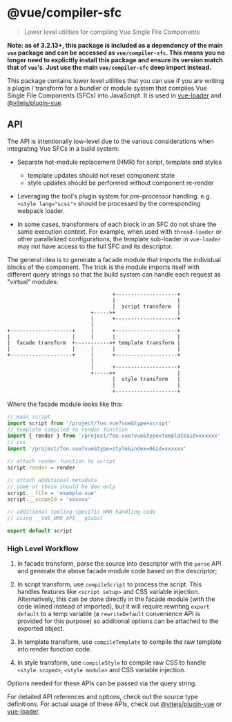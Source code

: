 # @vue/compiler-sfc

> Lower level utilities for compiling Vue Single File Components

**Note: as of 3.2.13+, this package is included as a dependency of the main `vue` package and can be accessed as `vue/compiler-sfc`. This means you no longer need to explicitly install this package and ensure its version match that of `vue`'s. Just use the main `vue/compiler-sfc` deep import instead.**

This package contains lower level utilities that you can use if you are writing a plugin / transform for a bundler or module system that compiles Vue Single File Components (SFCs) into JavaScript. It is used in [vue-loader](https://github.com/vuejs/vue-loader) and [@vitejs/plugin-vue](https://github.com/vitejs/vite-plugin-vue/tree/main/packages/plugin-vue).

## API

The API is intentionally low-level due to the various considerations when integrating Vue SFCs in a build system:

- Separate hot-module replacement (HMR) for script, template and styles

  - template updates should not reset component state
  - style updates should be performed without component re-render

- Leveraging the tool's plugin system for pre-processor handling. e.g. `<style lang="scss">` should be processed by the corresponding webpack loader.

- In some cases, transformers of each block in an SFC do not share the same execution context. For example, when used with `thread-loader` or other parallelized configurations, the template sub-loader in `vue-loader` may not have access to the full SFC and its descriptor.

The general idea is to generate a facade module that imports the individual blocks of the component. The trick is the module imports itself with different query strings so that the build system can handle each request as "virtual" modules:

```
                                  +--------------------+
                                  |                    |
                                  |  script transform  |
                           +----->+                    |
                           |      +--------------------+
                           |
+--------------------+     |      +--------------------+
|                    |     |      |                    |
|  facade transform  +----------->+ template transform |
|                    |     |      |                    |
+--------------------+     |      +--------------------+
                           |
                           |      +--------------------+
                           +----->+                    |
                                  |  style transform   |
                                  |                    |
                                  +--------------------+
```

Where the facade module looks like this:

```js
// main script
import script from '/project/foo.vue?vue&type=script'
// template compiled to render function
import { render } from '/project/foo.vue?vue&type=template&id=xxxxxx'
// css
import '/project/foo.vue?vue&type=style&index=0&id=xxxxxx'

// attach render function to script
script.render = render

// attach additional metadata
// some of these should be dev only
script.__file = 'example.vue'
script.__scopeId = 'xxxxxx'

// additional tooling-specific HMR handling code
// using __VUE_HMR_API__ global

export default script
```

### High Level Workflow

1. In facade transform, parse the source into descriptor with the `parse` API and generate the above facade module code based on the descriptor;

2. In script transform, use `compileScript` to process the script. This handles features like `<script setup>` and CSS variable injection. Alternatively, this can be done directly in the facade module (with the code inlined instead of imported), but it will require rewriting `export default` to a temp variable (a `rewriteDefault` convenience API is provided for this purpose) so additional options can be attached to the exported object.

3. In template transform, use `compileTemplate` to compile the raw template into render function code.

4. In style transform, use `compileStyle` to compile raw CSS to handle `<style scoped>`, `<style module>` and CSS variable injection.

Options needed for these APIs can be passed via the query string.

For detailed API references and options, check out the source type definitions. For actual usage of these APIs, check out [@vitejs/plugin-vue](https://github.com/vitejs/vite-plugin-vue/tree/main/packages/plugin-vue) or [vue-loader](https://github.com/vuejs/vue-loader/tree/next).
